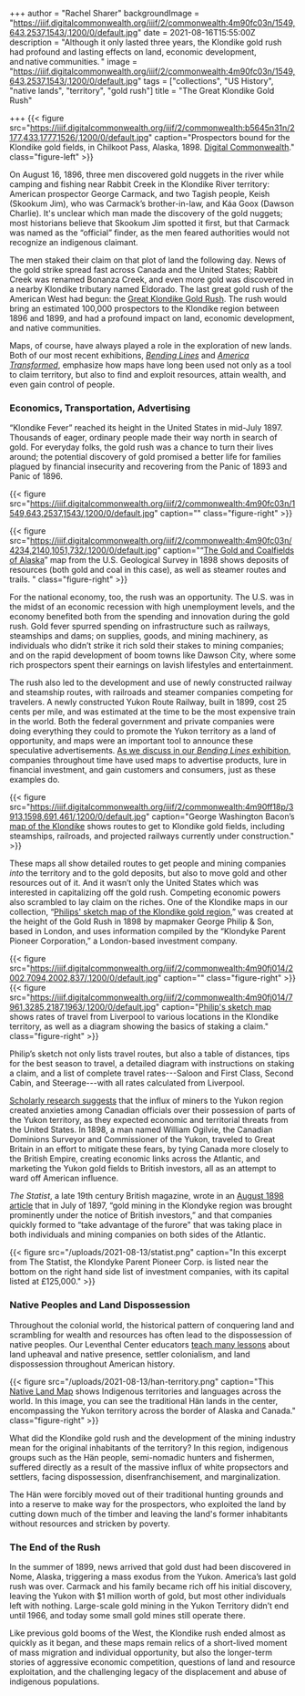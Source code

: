 +++
author = "Rachel Sharer"
backgroundImage = "https://iiif.digitalcommonwealth.org/iiif/2/commonwealth:4m90fc03n/1549,643,2537,1543/,1200/0/default.jpg"
date = 2021-08-16T15:55:00Z
description = "Although it only lasted three years, the Klondike gold rush had profound and lasting effects on land, economic development, and native communities. "
image = "https://iiif.digitalcommonwealth.org/iiif/2/commonwealth:4m90fc03n/1549,643,2537,1543/,1200/0/default.jpg"
tags = ["collections", "US History", "native lands", "territory", "gold rush"]
title = "The Great Klondike Gold Rush"

+++
{{< figure src="https://iiif.digitalcommonwealth.org/iiif/2/commonwealth:b5645n31n/2177,433,1777,1526/,1200/0/default.jpg" caption="Prospectors bound for the Klondike gold fields, in Chilkoot Pass, Alaska, 1898. [Digital Commonwealth](https://www.digitalcommonwealth.org/search/commonwealth:b5645n30c)." class="figure-left" >}}

On August 16, 1896, three men discovered gold nuggets in the river while camping and fishing near Rabbit Creek in the Klondike River territory: American prospector George Carmack, and two Tagish people, Keish (Skookum Jim), who was Carmack’s brother-in-law, and Káa Goox (Dawson Charlie). It's unclear which man made the discovery of the gold nuggets; most historians believe that Skookum Jim spotted it first, but that Carmack was named as the “official” finder, as the men feared authorities would not recognize an indigenous claimant.

The men staked their claim on that plot of land the following day. News of the gold strike spread fast across Canada and the United States; Rabbit Creek was renamed Bonanza Creek, and even more gold was discovered in a nearby Klondike tributary named Eldorado. The last great gold rush of the American West had begun: the [Great Klondike Gold Rush](https://en.wikipedia.org/wiki/Klondike_Gold_Rush). The rush would bring an estimated 100,000 prospectors to the Klondike region between 1896 and 1899, and had a profound impact on land, economic development, and native communities.

Maps, of course, have always played a role in the exploration of new lands. Both of our most recent exhibitions, [_Bending Lines_](https://www.leventhalmap.org/digital-exhibitions/bending-lines/) and [_America Transformed_](https://collections.leventhalmap.org/exhibits/25), emphasize how maps have long been used not only as a tool to claim territory, but also to find and exploit resources, attain wealth, and even gain control of people.

### Economics, Transportation, Advertising

“Klondike Fever” reached its height in the United States in mid-July 1897. Thousands of eager, ordinary people made their way north in search of gold. For everyday folks, the gold rush was a  chance to turn their lives around; the potential discovery of gold promised a better life for families plagued by financial insecurity and recovering from the Panic of 1893 and Panic of 1896.

{{< figure src="https://iiif.digitalcommonwealth.org/iiif/2/commonwealth:4m90fc03n/1549,643,2537,1543/,1200/0/default.jpg" caption="" class="figure-right" >}}

{{< figure src="https://iiif.digitalcommonwealth.org/iiif/2/commonwealth:4m90fc03n/4234,2140,1051,732/,1200/0/default.jpg" caption="“[The Gold and Coalfields of Alaska](https://collections.leventhalmap.org/search/commonwealth:4m90fc02c)” map from the U.S. Geological Survey in 1898 shows deposits of resources (both gold and coal in this case), as well as steamer routes and trails. " class="figure-right" >}}

For the national economy, too, the rush was an opportunity. The U.S. was in the midst of an economic recession with high unemployment levels, and the economy benefited both from the spending and innovation during the gold rush. Gold fever spurred spending on infrastructure such as railways, steamships and dams; on supplies, goods, and mining machinery, as individuals who didn’t strike it rich sold their stakes to mining companies; and on the rapid development of boom towns like Dawson City, where some rich prospectors spent their earnings on lavish lifestyles and entertainment.

The rush also led to the development and use of newly constructed railway and steamship routes, with railroads and steamer companies competing for travelers. A newly constructed Yukon Route Railway, built in 1899, cost 25 cents per mile, and was estimated at the time to be the most expensive train in the world. Both the federal government and private companies were doing everything they could to promote the Yukon territory as a land of opportunity, and maps were an important tool to announce these speculative advertisements. [As we discuss in our _Bending Lines_ exhibition](https://www.leventhalmap.org/digital-exhibitions/bending-lines/why-persuade/advertising-brands/), companies throughout time have used maps to advertise products, lure in financial investment, and gain customers and consumers, just as these examples do.

{{< figure src="https://iiif.digitalcommonwealth.org/iiif/2/commonwealth:4m90ff18p/3913,1598,691,461/,1200/0/default.jpg" caption="George Washington Bacon’s [map of the Klondike](https://collections.leventhalmap.org/search/commonwealth:4m90ff17d) shows routes to get to Klondike gold fields, including steamships, railroads, and projected railways currently under construction." >}}

These maps all show detailed routes to get people and mining companies _into_ the territory and to the gold deposits, but also to move gold and other resources out of it. And it wasn’t only the United States which was interested in capitalizing off the gold rush. Competing economic powers also scrambled to lay claim on the riches. One of the Klondike maps in our collection, “[Philips' sketch map of the Klondike gold region](https://collections.leventhalmap.org/search/commonwealth:4m90fj00v),” was created at the height of the Gold Rush in 1898 by mapmaker George Philip & Son, based in London, and uses information compiled by the “Klondyke Parent Pioneer Corporation,” a London-based investment company.

{{< figure src="https://iiif.digitalcommonwealth.org/iiif/2/commonwealth:4m90fj014/2002,7094,2002,837/,1200/0/default.jpg" caption="" class="figure-right" >}}
{{< figure src="https://iiif.digitalcommonwealth.org/iiif/2/commonwealth:4m90fj014/7961,3285,2187,1963/,1200/0/default.jpg" caption="[Philip's sketch map](https://collections.leventhalmap.org/search/commonwealth:4m90fj00v) shows rates of travel from Liverpool to various locations in the Klondike territory, as well as a diagram showing the basics of staking a claim." class="figure-right" >}}

Philip’s sketch not only lists travel routes, but also a table of distances, tips for the best season to travel, a detailed diagram with instructions on staking a claim, and a list of complete travel rates---Saloon and First Class, Second Cabin, and Steerage---with all rates calculated from Liverpool.

[Scholarly research suggests](https://www.tandfonline.com/doi/abs/10.1080/02722011.2016.1217895) that the influx of miners to the Yukon region created anxieties among Canadian officials over their possession of parts of the Yukon territory, as they expected economic and territorial threats from the United States. In 1898, a man named William Ogilvie, the Canadian Dominions Surveyor and Commissioner of the Yukon, traveled to Great Britain in an effort to mitigate these fears, by tying Canada more closely to the British Empire, creating economic links across the Atlantic, and marketing the Yukon gold fields to British investors, all as an attempt to ward off American influence.

_The Statist_, a late 19th century British magazine, wrote in an [August 1898 article](https://books.google.com/books?id=y-pAAQAAMAAJ&pg=PA273&lpg=PA273&dq=Klondyke+Parent+Pioneer+Corporation&source=bl&ots=SnI1zb7fmy&sig=ACfU3U3uVHJ5TlzHMPLJmX1h3K_W4t1X1w&hl=en&sa=X&ved=2ahUKEwjU_O-n8ZzyAhVtElkFHTubBioQ6AF6BAgWEAM#v=onepage&q=Klondyke%20Parent%20Pioneer%20Corporation&f=false) that in July of 1897, “gold mining in the Klondyke region was brought prominently under the notice of British investors,” and that companies quickly formed to “take advantage of the furore" that was taking place in both individuals and mining companies on both sides of the Atlantic.

{{< figure src="/uploads/2021-08-13/statist.png" caption="In this excerpt from The Statist, the Klondyke Parent Pioneer Corp. is listed near the bottom on the right hand side list of investment companies, with its capital listed at £125,000." >}}

### Native Peoples and Land Dispossession

Throughout the colonial world, the historical pattern of conquering land and scrambling for wealth and resources has often lead to the dispossession of native peoples. Our Leventhal Center educators [teach many lessons](https://www.leventhalmap.org/education/k12/teach-it-yourself/) about land upheaval and native presence, settler colonialism, and land dispossession throughout American history.

{{< figure src="/uploads/2021-08-13/han-territory.png" caption="This [Native Land Map](https://native-land.ca/) shows Indigenous territories and languages across the world. In this image, you can see the traditional Hän lands in the center, encompassing the Yukon territory across the border of Alaska and Canada." class="figure-right" >}}

What did the Klondike gold rush and the development of the mining industry mean for the original inhabitants of the territory? In this region, indigenous groups such as the Hän people, semi-nomadic hunters and fishermen, suffered directly as a result of the massive influx of white propsectors and settlers, facing dispossession, disenfranchisement, and marginalization.

The Hän were forcibly moved out of their traditional hunting grounds and into a reserve to make way for the prospectors, who exploited the land by cutting down much of the timber and leaving the land's former inhabitants without resources and stricken by poverty.

### The End of the Rush

In the summer of 1899, news arrived that gold dust had been discovered in Nome, Alaska, triggering a mass exodus from the Yukon. America’s last gold rush was over. Carmack and his family became rich off his initial discovery, leaving the Yukon with $1 million worth of gold, but most other individuals left with nothing. Large-scale gold mining in the Yukon Territory didn’t end until 1966, and today some small gold mines still operate there.

Like previous gold booms of the West, the Klondike rush ended almost as quickly as it began, and these maps remain relics of a short-lived moment of mass migration and individual opportunity, but also the longer-term stories of aggressive economic competition, questions of land and resource exploitation, and the challenging legacy of the displacement and abuse of indigenous populations.